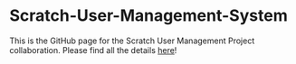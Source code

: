 # Scratch-User-Management-System

This is the GitHub page for the Scratch User Management Project collaboration. Please find all the details [here](https://scratch.mit.edu/discuss/topic/449445/)!
